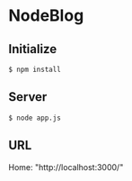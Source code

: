 # NodeBlog

## Initialize
`$ npm install`

## Server
`$ node app.js`

## URL
Home: "http://localhost:3000/"